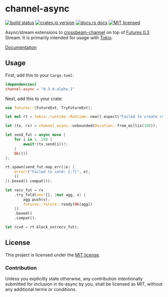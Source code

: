 # channel-async

[![build status][travis-badge]][travis-url]
[![crates.io version][crates-badge]][crates-url]
[![docs.rs docs][docs-badge]][docs-url]
[![MIT licensed][mit-badge]][mit-url]

Async/stream extensions to [crossbeam-channel](https://github.com/crossbeam-rs/crossbeam/tree/master/crossbeam-channel) on top of [Futures 0.3](https://github.com/rust-lang-nursery/futures-rs) Stream. It is primarily intended for usage with [Tokio](https://github.com/tokio-rs/tokio).

[Documentation](https://docs.rs/crossbeam-async/0.3.0-alpha.1/)

[travis-badge]: https://travis-ci.com/dbcfd/channel-async.svg?branch=master
[travis-url]: https://travis-ci.com/dbcfd/channel-async
[crates-badge]: https://img.shields.io/crates/v/channel-async.svg?style=flat-square
[crates-url]: https://crates.io/crates/channel-async
[docs-badge]: https://img.shields.io/badge/docs.rs-latest-blue.svg?style=flat-square
[docs-url]: https://docs.rs/channel-async
[mit-badge]: https://img.shields.io/badge/license-MIT-blue.svg?style=flat-square
[mit-url]: LICENSE-MIT

## Usage

First, add this to your `Cargo.toml`:

```toml
[dependencies]
channel-async = "0.3.0-alpha.1"
```

Next, add this to your crate:

```rust
use futures::{FutureExt, TryFutureExt};

let mut rt = tokio::runtime::Runtime::new().expect("Failed to create runtime");

let (tx, rx) = channel_async::unbounded(Duration::from_millis(100));

let send_fut = async move {
    for i in 1..100 {
        await!(tx.send(i))?;
    }
    Ok(())
};

rt.spawn(send_fut.map_err(|e| {
    error!("Failed to send: {:?}", e);
    ()
}).boxed().compat());

let recv_fut = rx
    .try_fold(vec![], |mut agg, v| {
        agg.push(v);
        futures::future::ready(Ok(agg))
    })
    .boxed()
    .compat();

let rcvd = rt.block_on(recv_fut);
```

## License

This project is licensed under the [MIT license](./LICENSE).

### Contribution

Unless you explicitly state otherwise, any contribution intentionally submitted
for inclusion in tls-async by you, shall be licensed as MIT, without any additional
terms or conditions.
